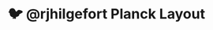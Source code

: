 ---
layout: layouts/keymapdb_entry.njk
OS: ['MacOS', 'Linux']
keymap_author: rjhilgefort
firmware: QMK
hasHomeRowMods: False
hasLetterOnThumb: False
hasVerticalCombos: False
keymap_image: https://i.imgur.com/elygxAb.jpg
imageDate: idk
keyCount: 48
keyboard: Planck
languages: ['English']
layerCount: 5
title: "🐦 @rjhilgefort Planck Layout"
split: False
stagger: ortholinear
summary: 
keymap_url: https://github.com/rjhilgefort/qmk_firmware/tree/master/keyboards/planck/keymaps/rjhilgefort
writeup: https://github.com/rjhilgefort/qmk_firmware/tree/master/keyboards/planck/keymaps/rjhilgefort/readme.md
---
